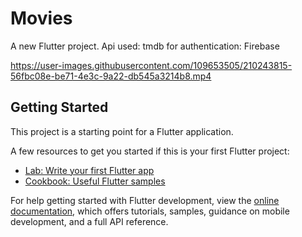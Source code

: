 # Movies

A new Flutter project.
Api used: tmdb
for authentication: Firebase




https://user-images.githubusercontent.com/109653505/210243815-56fbc08e-be71-4e3c-9a22-db545a3214b8.mp4



## Getting Started

This project is a starting point for a Flutter application.

A few resources to get you started if this is your first Flutter project:

- [Lab: Write your first Flutter app](https://docs.flutter.dev/get-started/codelab)
- [Cookbook: Useful Flutter samples](https://docs.flutter.dev/cookbook)

For help getting started with Flutter development, view the
[online documentation](https://docs.flutter.dev/), which offers tutorials,
samples, guidance on mobile development, and a full API reference.
